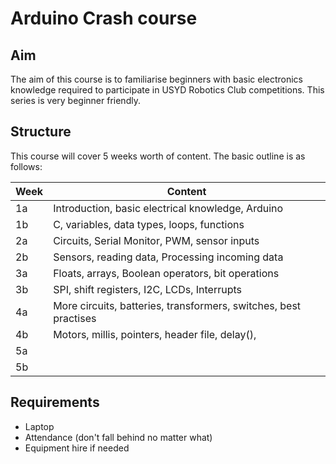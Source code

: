 # Arduino Crash course

## Aim
The aim of this course is to familiarise beginners with basic electronics knowledge required to participate in USYD Robotics Club competitions. This series is very beginner friendly. 

## Structure

This course will cover 5 weeks worth of content. The basic outline is as follows: 

| Week | Content                                                          |
| ---- | ---------------------------------------------------------------- |
| 1a   | Introduction, basic electrical knowledge, Arduino                |
| 1b   | C, variables, data types, loops, functions                       |
| 2a   | Circuits, Serial Monitor, PWM, sensor inputs                     |
| 2b   | Sensors, reading data, Processing incoming data                  |
| 3a   | Floats, arrays, Boolean operators, bit operations                |
| 3b   | SPI, shift registers, I2C, LCDs, Interrupts                      |
| 4a   | More circuits, batteries, transformers, switches, best practises |
| 4b   | Motors, millis, pointers, header file, delay(),                  |
| 5a   |                                                                  |
| 5b   |                                                                  |

## Requirements
- Laptop
- Attendance (don't fall behind no matter what)
- Equipment hire if needed